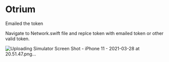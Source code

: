 # Otrium

Emailed the token 

Navigate to Network.swift file and replce token with emailed token or other valid token.


![Uploading Simulator Screen Shot - iPhone 11 - 2021-03-28 at 20.51.47.png…]()
